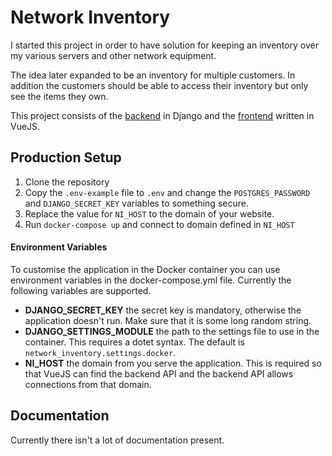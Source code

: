 # Network Inventory

I started this project in order to have solution for keeping an inventory
over my various servers and other network equipment.

The idea later expanded to be an inventory for multiple customers. In
addition the customers should be able to access their inventory but only see
the items they own.

This project consists of the
[backend](https://github.com/Network-Inventory/ni-backend) in Django and the
[frontend](https://github.com/Network-Inventory/ni-frontend) written in
VueJS.

## Production Setup

1. Clone the repository
2. Copy the `.env-example` file to `.env` and change the `POSTGRES_PASSWORD`
   and `DJANGO_SECRET_KEY` variables to something secure.
3. Replace the value for `NI_HOST` to the domain of your website.
3. Run `docker-compose up` and connect to domain defined in `NI_HOST`

#### Environment Variables

To customise the application in the Docker container you can use environment
variables in the docker-compose.yml file. Currently the following variables are
supported.

- **DJANGO_SECRET_KEY** the secret key is mandatory, otherwise the application
  doesn't run. Make sure that it is some long random string.
- **DJANGO_SETTINGS_MODULE** the path to the settings file to use in the
  container. This requires a dotet syntax. The default is
  `network_inventory.settings.docker`.
- **NI_HOST** the domain from you serve the application. This is required so
  that VueJS can find the backend API and the backend API allows connections
  from that domain.

## Documentation

Currently there isn't a lot of documentation present.
